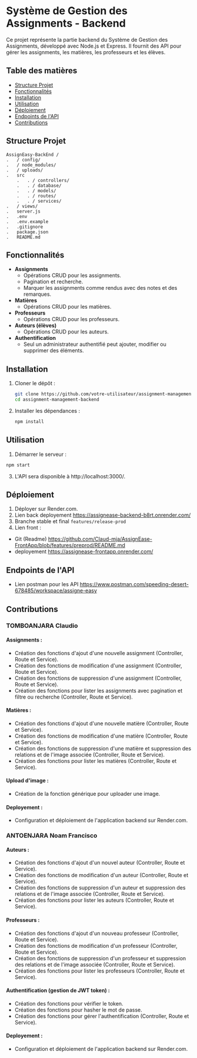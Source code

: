 # Système de Gestion des Assignments - Backend

Ce projet représente la partie backend du Système de Gestion des Assignments, développé avec Node.js et Express. Il fournit des API pour gérer les assignments, les matières, les professeurs et les élèves.

## Table des matières
- [Structure Projet](#structure-projet)
- [Fonctionnalités](#fonctionnalités)
- [Installation](#installation)
- [Utilisation](#utilisation)
- [Déploiement](#déploiement)
- [Endpoints de l'API](#endpoints-de-lapi)
- [Contributions](#contributions)

## Structure Projet

    AssignEasy-BackEnd /
    .   / config/
    .   / node_modules/
    .   / uploads/
    .   src
        .   . / controllers/
        .   . / database/
        .   . / models/
        .   . / routes/
        .   . / services/
    .   / views/
    .   server.js
    .   .env
    .   .env.example
    .   .gitignore
    .   package.json
    .   README.md



## Fonctionnalités
- **Assignments**
  - Opérations CRUD pour les assignments.
  - Pagination et recherche.
  - Marquer les assignments comme rendus avec des notes et des remarques.
- **Matières**
  - Opérations CRUD pour les matières.
- **Professeurs**
  - Opérations CRUD pour les professeurs.
- **Auteurs (élèves)**
  - Opérations CRUD pour les auteurs.
- **Authentification**
  - Seul un administrateur authentifié peut ajouter, modifier ou supprimer des éléments.

## Installation
1. Cloner le dépôt :
   ```bash
   git clone https://github.com/votre-utilisateur/assignment-management-backend.git
   cd assignment-management-backend
    ```

2. Installer les dépendances :
    ```bash
    npm install
   ```

## Utilisation
1. Démarrer le serveur :
  ```bash
  npm start
  ```

3. L'API sera disponible à http://localhost:3000/.

## Déploiement
1. Déployer sur Render.com.
2. Lien back deployement https://assignease-backend-b8rt.onrender.com/
3. Branche stable et final `features/release-prod`
4. Lien front :
  - Git (Readme) https://github.com/Claud-mja/AssignEase-FrontApp/blob/features/preprod/README.md
  - deployement https://assignease-frontapp.onrender.com/

## Endpoints de l'API
- Lien postman pour les API https://www.postman.com/speeding-desert-678485/workspace/assigne-easy

## Contributions

### TOMBOANJARA Claudio

#### Assignments :
- Création des fonctions d'ajout d'une nouvelle assignment (Controller, Route et Service).
- Création des fonctions de modification d'une assignment (Controller, Route et Service).
- Création des fonctions de suppression d'une assignment (Controller, Route et Service).
- Création des fonctions pour lister les assignments avec pagination et filtre ou recherche (Controller, Route et Service).

#### Matières :
- Création des fonctions d'ajout d'une nouvelle matière (Controller, Route et Service).
- Création des fonctions de modification d'une matière (Controller, Route et Service).
- Création des fonctions de suppression d'une matière et suppression des relations et de l'image associée (Controller, Route et Service).
- Création des fonctions pour lister les matières (Controller, Route et Service).

#### Upload d'image :
- Création de la fonction générique pour uploader une image.

#### Deployement :
- Configuration et déploiement de l'application backend sur Render.com.

### ANTOENJARA Noam Francisco

#### Auteurs :
- Création des fonctions d'ajout d'un nouvel auteur (Controller, Route et Service).
- Création des fonctions de modification d'un auteur (Controller, Route et Service).
- Création des fonctions de suppression d'un auteur et suppression des relations et de l'image associée (Controller, Route et Service).
- Création des fonctions pour lister les auteurs (Controller, Route et Service).

#### Professeurs :
- Création des fonctions d'ajout d'un nouveau professeur (Controller, Route et Service).
- Création des fonctions de modification d'un professeur (Controller, Route et Service).
- Création des fonctions de suppression d'un professeur et suppression des relations et de l'image associée (Controller, Route et Service).
- Création des fonctions pour lister les professeurs (Controller, Route et Service).

#### Authentification (gestion de JWT token) :
- Création des fonctions pour vérifier le token.
- Création des fonctions pour hasher le mot de passe.
- Création des fonctions pour gérer l'authentification (Controller, Route et Service).

#### Deployement :
- Configuration et déploiement de l'application backend sur Render.com.

